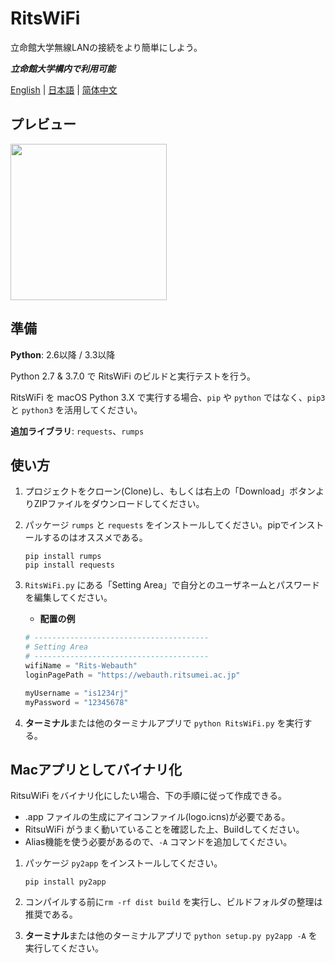 # RitsWiFi
立命館大学無線LANの接続をより簡単にしよう。

***立命館大学構内で利用可能***

[English](https://github.com/fang2hou/RitsuWifi) | [日本語](https://github.com/fang2hou/RitsuWifi/blob/master/extra/Readme.ja-JP.md) | [简体中文](https://github.com/fang2hou/RitsuWifi/blob/master/extra/Readme.zh-CN.md)

## プレビュー
<img src="https://cdn.rawgit.com/fang2hou/RitsuWiFi/master/extra/example.png" width="250px"/>

## 準備
**Python**: 2.6以降 / 3.3以降

Python 2.7 & 3.7.0 で RitsWiFi のビルドと実行テストを行う。

RitsWiFi を macOS Python 3.X で実行する場合、```pip``` や ```python``` ではなく、```pip3``` と ```python3``` を活用してください。

**追加ライブラリ**: ```requests```、```rumps```

## 使い方
1. プロジェクトをクローン(Clone)し、もしくは右上の「Download」ボタンよりZIPファイルをダウンロードしてください。
2. パッケージ ```rumps``` と ```requests``` をインストールしてください。pipでインストールするのはオススメである。

    ```shell
    pip install rumps
    pip install requests
    ```

3. ```RitsWiFi.py``` にある「Setting Area」で自分とのユーザネームとパスワードを編集してください。
    - __配置の例__
    
    ```python
    # ---------------------------------------
    # Setting Area
    # ---------------------------------------
    wifiName = "Rits-Webauth"
    loginPagePath = "https://webauth.ritsumei.ac.jp"

    myUsername = "is1234rj"
    myPassword = "12345678"
    ```
4. **ターミナル**または他のターミナルアプリで ```python RitsWiFi.py``` を実行する。

## Macアプリとしてバイナリ化
RitsuWiFi をバイナリ化にしたい場合、下の手順に従って作成できる。

- .app ファイルの生成にアイコンファイル(logo.icns)が必要である。
- RitsuWiFi がうまく動いていることを確認した上、Buildしてください。
- Alias機能を使う必要があるので、```-A``` コマンドを追加してください。

1. パッケージ ```py2app``` をインストールしてください。

    ```shell
    pip install py2app
    ```
2. コンパイルする前に```rm -rf dist build``` を実行し、ビルドフォルダの整理は推奨である。
3. **ターミナル**または他のターミナルアプリで ```python setup.py py2app -A``` を実行してください。